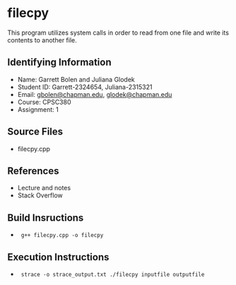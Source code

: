 # filecpy
This program utilizes system calls in order to read from one file and write its
contents to another file.

## Identifying Information

* Name: Garrett Bolen and Juliana Glodek
* Student ID: Garrett-2324654, Juliana-2315321
* Email: gbolen@chapman.edu, glodek@chapman.edu
* Course: CPSC380
* Assignment: 1

## Source Files

* filecpy.cpp

## References

* Lecture and notes
* Stack Overflow

## Build Insructions

* <code> g++ filecpy.cpp -o filecpy</code>

## Execution Instructions

* <code> strace -o strace_output.txt ./filecpy inputfile outputfile </code>
